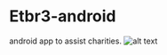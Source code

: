 # Etbr3-android
android app to assist charities.
![alt text](http://url/to/Screenshot_1513300123.png)
